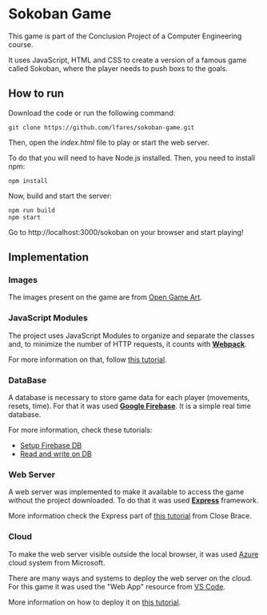 # Sokoban Game

This game is part of the Conclusion Project of a Computer Engineering course.

It uses JavaScript, HTML and CSS to create a version of a famous game called Sokoban, where the player needs to push boxs to the goals.

## How to run
Download the code or run the following command:

    git clone https://github.com/lfares/sokoban-game.git

Then, open the _index.html_ file to play or start the web server.

To do that you will need to have Node.js installed. Then, you need to install npm:

    npm install

Now, build and start the server:

    npm run build
    npm start 

Go to http://localhost:3000/sokoban on your browser and start playing!

## Implementation

### Images
The images present on the game are from [Open Game Art](https://opengameart.org/content/sokoban-100-tiles).

### JavaScript Modules
The project uses JavaScript Modules to organize and separate the classes and, to minimize the number of HTTP requests, it counts with **[Webpack](https://webpack.js.org/)**. 

For more information on that, follow [this tutorial](https://www.sitepoint.com/bundle-static-site-webpack/).

### DataBase
A database is necessary to store game data for each player (movements, resets, time). For that it was used **[Google Firebase](https://console.firebase.google.com/u/2/?hl=pt-br)**. It is a simple real time database. 

For more information, check these tutorials:
* [Setup Firebase DB](https://firebase.google.com/docs/web/setup)
* [Read and write on DB](https://firebase.google.com/docs/database/web/read-and-write)

### Web Server
A web server was implemented to make it available to access the game without the project downloaded. To do that it was used **[Express](https://expressjs.com/pt-br/)** framework. 

More information check the Express part of [this tutorial](https://closebrace.com/tutorials/2017-03-02/the-dead-simple-step-by-step-guide-for-front-end-developers-to-getting-up-and-running-with-nodejs-express-and-mongodb) from Close Brace.

### Cloud
To make the web server visible outside the local browser, it was used [Azure](https://azure.microsoft.com/pt-br/) cloud system from Microsoft.

There are many ways and systems to deploy the web server on the cloud. For this game it was used the "Web App" resource from [VS Code](https://code.visualstudio.com/). 

More information on how to deploy it on [this tutorial](https://docs.microsoft.com/pt-br/azure/developer/javascript/tutorial/deploy-nodejs-azure-app-service-with-visual-studio-code?tabs=bash).
